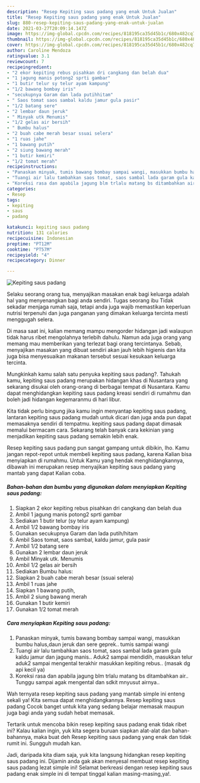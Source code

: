 ```yaml
---
description: "Resep Kepiting saus padang yang enak Untuk Jualan"
title: "Resep Kepiting saus padang yang enak Untuk Jualan"
slug: 880-resep-kepiting-saus-padang-yang-enak-untuk-jualan
date: 2021-03-27T20:09:14.147Z
image: https://img-global.cpcdn.com/recipes/818195ca35d45b1c/680x482cq70/kepiting-saus-padang-foto-resep-utama.jpg
thumbnail: https://img-global.cpcdn.com/recipes/818195ca35d45b1c/680x482cq70/kepiting-saus-padang-foto-resep-utama.jpg
cover: https://img-global.cpcdn.com/recipes/818195ca35d45b1c/680x482cq70/kepiting-saus-padang-foto-resep-utama.jpg
author: Caroline Mendoza
ratingvalue: 3.1
reviewcount: 7
recipeingredient:
- "2 ekor kepiting rebus pisahkan dri cangkang dan belah dua"
- "1 jagung manis potong2 sprti gambar"
- "1 butir telur sy telur ayam kampung"
- "1/2 bawang bombay iris"
- "secukupnya Garam dan lada putihhitam"
- " Saos tomat saos sambal kaldu jamur gula pasir"
- "1/2 batang sere"
- "2 lembar daun jeruk"
- " Minyak utk Menumis"
- "1/2 gelas air bersih"
- " Bumbu halus"
- "2 buah cabe merah besar ssuai selera"
- "1 ruas jahe"
- "1 bawang putih"
- "2 siung bawang merah"
- "1 butir kemiri"
- "1/2 tomat merah"
recipeinstructions:
- "Panaskan minyak, tumis bawang bombay sampai wangi, masukkan bumbu halus,daun jeruk dan sere geprek.. tumis sampai wangi"
- "Tuangi air lalu tambahkan saos tomat, saos sambal lada garam gula kaldu jamur dan jagung manis.. Aduk2 sampai mendidih, masukkan telur aduk2 sampai mengental terakhir masukkan kepiting rebus.. (masak dg api kecil ya)"
- "Koreksi rasa dan apabila jagung blm trlalu matang bs ditambahkan air.. Tunggu sampai agak mengental dan sdkit mnyusut airnya.."
categories:
- Resep
tags:
- kepiting
- saus
- padang

katakunci: kepiting saus padang 
nutrition: 131 calories
recipecuisine: Indonesian
preptime: "PT12M"
cooktime: "PT57M"
recipeyield: "4"
recipecategory: Dinner

---
```



![Kepiting saus padang](https://img-global.cpcdn.com/recipes/818195ca35d45b1c/680x482cq70/kepiting-saus-padang-foto-resep-utama.jpg)

Selaku seorang orang tua, menyajikan masakan enak bagi keluarga adalah hal yang menyenangkan bagi anda sendiri. Tugas seorang ibu Tidak sekadar menjaga rumah saja, tetapi anda juga wajib memastikan keperluan nutrisi terpenuhi dan juga panganan yang dimakan keluarga tercinta mesti menggugah selera.

Di masa  saat ini, kalian memang mampu mengorder hidangan jadi walaupun tidak harus ribet mengolahnya terlebih dahulu. Namun ada juga orang yang memang mau memberikan yang terlezat bagi orang tercintanya. Sebab, menyajikan masakan yang dibuat sendiri akan jauh lebih higienis dan kita juga bisa menyesuaikan makanan tersebut sesuai kesukaan keluarga tercinta. 



Mungkinkah kamu salah satu penyuka kepiting saus padang?. Tahukah kamu, kepiting saus padang merupakan hidangan khas di Nusantara yang sekarang disukai oleh orang-orang di berbagai tempat di Nusantara. Kamu dapat menghidangkan kepiting saus padang kreasi sendiri di rumahmu dan boleh jadi hidangan kegemaranmu di hari libur.

Kita tidak perlu bingung jika kamu ingin menyantap kepiting saus padang, lantaran kepiting saus padang mudah untuk dicari dan juga anda pun dapat memasaknya sendiri di tempatmu. kepiting saus padang dapat dimasak memalui bermacam cara. Sekarang telah banyak cara kekinian yang menjadikan kepiting saus padang semakin lebih enak.

Resep kepiting saus padang pun sangat gampang untuk dibikin, lho. Kamu jangan repot-repot untuk membeli kepiting saus padang, karena Kalian bisa menyiapkan di rumahmu. Untuk Kamu yang hendak menghidangkannya, dibawah ini merupakan resep menyajikan kepiting saus padang yang mantab yang dapat Kalian coba.

<!--inarticleads1-->

##### Bahan-bahan dan bumbu yang digunakan dalam menyiapkan Kepiting saus padang:

1. Siapkan 2 ekor kepiting rebus pisahkan dri cangkang dan belah dua
1. Ambil 1 jagung manis potong2 sprti gambar
1. Sediakan 1 butir telur (sy telur ayam kampung)
1. Ambil 1/2 bawang bombay iris
1. Gunakan secukupnya Garam dan lada putih/hitam
1. Ambil  Saos tomat, saos sambal, kaldu jamur, gula pasir
1. Ambil 1/2 batang sere
1. Gunakan 2 lembar daun jeruk
1. Ambil  Minyak utk. Menumis
1. Ambil 1/2 gelas air bersih
1. Sediakan  Bumbu halus:
1. Siapkan 2 buah cabe merah besar (ssuai selera)
1. Ambil 1 ruas jahe
1. Siapkan 1 bawang putih,
1. Ambil 2 siung bawang merah
1. Gunakan 1 butir kemiri
1. Gunakan 1/2 tomat merah




<!--inarticleads2-->

##### Cara menyiapkan Kepiting saus padang:

1. Panaskan minyak, tumis bawang bombay sampai wangi, masukkan bumbu halus,daun jeruk dan sere geprek.. tumis sampai wangi
1. Tuangi air lalu tambahkan saos tomat, saos sambal lada garam gula kaldu jamur dan jagung manis.. Aduk2 sampai mendidih, masukkan telur aduk2 sampai mengental terakhir masukkan kepiting rebus.. (masak dg api kecil ya)
1. Koreksi rasa dan apabila jagung blm trlalu matang bs ditambahkan air.. Tunggu sampai agak mengental dan sdkit mnyusut airnya..




Wah ternyata resep kepiting saus padang yang mantab simple ini enteng sekali ya! Kita semua dapat menghidangkannya. Resep kepiting saus padang Cocok banget untuk kita yang sedang belajar memasak maupun juga bagi anda yang sudah hebat memasak.

Tertarik untuk mencoba bikin resep kepiting saus padang enak tidak ribet ini? Kalau kalian ingin, yuk kita segera buruan siapkan alat-alat dan bahan-bahannya, maka buat deh Resep kepiting saus padang yang enak dan tidak rumit ini. Sungguh mudah kan. 

Jadi, daripada kita diam saja, yuk kita langsung hidangkan resep kepiting saus padang ini. Dijamin anda gak akan menyesal membuat resep kepiting saus padang lezat simple ini! Selamat berkreasi dengan resep kepiting saus padang enak simple ini di tempat tinggal kalian masing-masing,ya!.

